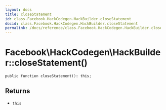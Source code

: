 ```yaml
---
layout: docs
title: closeStatement
id: class.Facebook.HackCodegen.HackBuilder.closeStatement
docid: class.Facebook.HackCodegen.HackBuilder.closeStatement
permalink: /docs/reference/class.Facebook.HackCodegen.HackBuilder.closeStatement/
---
```

# Facebook\\HackCodegen\\HackBuilder::closeStatement()




``` Hack
public function closeStatement(): this;
```




## Returns




- ` this `